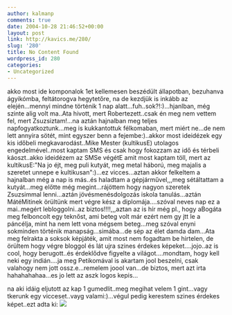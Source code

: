 ```yaml
---
author: kalmanp
comments: true
date: 2004-10-28 21:46:52+00:00
layout: post
link: http://kavics.me/280/
slug: '280'
title: No Content Found
wordpress_id: 280
categories:
- Uncategorized
---
```


akko most ide komponalok 1et kellemesen beszédült állapotban, bezuhanva ágyikómba, feltátorogva hegytetőre, na de kezdjük is inkább az elején...mennyi mindne történik 1 nap alatt...fuh..sok?!:)...hjanlban, még szinte alig volt ma..Ata hivott, mert Robertezett..csak én meg nem vettem fel, mert Zsuzsiztam!...na aztán hajnalban meg teljes napfogyatkoztunk...meg is kukkantottuk félkomaban, mert miért ne...de nem lett annyira sötét, mint egyszer benn a fejembe:)..akkor most ideidézek egy kis időbeli megkavarodást..Mike Mester (kultikusE) utolagos engedelmével..most kaptam SMS és csak hogy fokozzam az idő és térbeli káoszt..akko ideidézem az SMSe végétE amit most kaptam töll, mert az kultikusE:"Na jo éjt, meg puli kutyát, meg metal háború, meg majalis a szeretet unnepe e kultikusan":)...ez vicces...aztan akkor felkeltem a hajnalban még a nap is más..és haladtam a gépjárművel,,,meg sétáltattam a kutyát...meg előtte még megint...rájöttem hogy nagyon szeretek Zsuzsimmal lenni...aztán jövésmenésdolgozás iskola tanulás...aztán MátéMitinek örültünk mert végre kész a diplomája....szóval neves nap ez a mai..megért lebloggolni..az biztos!!!!,,,aztan az is hír még pl., hogy aBogáta meg felboncolt egy teknőst, ami beteg volt már ezért nem gy jtt le a páncélja, mint ha nem lett vona mégsem beteg...meg szóval enyni sokminden történik manapság...simába...de sép az élet damda dam...Ata meg felrakta a soksok képjáték, amit most nem fogadtam be hirtelen, de örültem hogy végre bloggol és lát ujra szines érdekes képeket....jojo..az is cool, hogy berugott..és érdeklődve figyelte a világot....mondtam, hogy kell neki egy indián....ja meg Petikomával is akartam jool beszelni, csak valahogy nem jott ossz.e...remelem joool van...de biztos, mert azt irta hahahahahaa...es jo lett az aszk logos kepis...




na aki idáig eljutott az kap 1 gumedlit..meg megihat velem 1 gint...vagy tkerunk egy vicceset..vayg valami:)...végul pedig kerestem szines érdekes képet..ezt adta ki: ![](http://kavics.freeblog.hu/Files/kirako.jpg)



